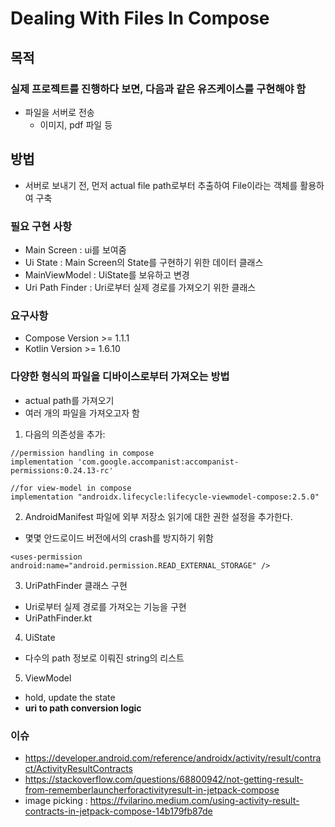 # Dealing With Files In Compose

## 목적
### 실제 프로젝트를 진행하다 보면, 다음과 같은 유즈케이스를 구현해야 함
* 파일을 서버로 전송
  * 이미지, pdf 파일 등

## 방법
* 서버로 보내기 전, 먼저 actual file path로부터 추출하여 File이라는 객체를 활용하여 구축

### 필요 구현 사항
* Main Screen : ui를 보여줌
* Ui State : Main Screen의 State를 구현하기 위한 데이터 클래스 
* MainViewModel : UiState를 보유하고 변경
* Uri Path Finder : Uri로부터 실제 경로를 가져오기 위한 클래스

### 요구사항
* Compose Version >= 1.1.1
* Kotlin Version >= 1.6.10

### 다양한 형식의 파일을 디바이스로부터 가져오는 방법
* actual path를 가져오기
* 여러 개의 파일을 가져오고자 함

1. 다음의 의존성을 추가:
```
//permission handling in compose
implementation 'com.google.accompanist:accompanist-permissions:0.24.13-rc'

//for view-model in compose
implementation "androidx.lifecycle:lifecycle-viewmodel-compose:2.5.0"
```

2. AndroidManifest 파일에 외부 저장소 읽기에 대한 권한 설정을 추가한다.
* 몇몇 안드로이드 버전에서의 crash를 방지하기 위함
```
<uses-permission android:name="android.permission.READ_EXTERNAL_STORAGE" />
```

3. UriPathFinder 클래스 구현
* Uri로부터 실제 경로를 가져오는 기능을 구현
* UriPathFinder.kt

4. UiState
* 다수의 path 정보로 이뤄진 string의 리스트

5. ViewModel
* hold, update the state
* **uri to path conversion logic**

### 이슈
* https://developer.android.com/reference/androidx/activity/result/contract/ActivityResultContracts
* https://stackoverflow.com/questions/68800942/not-getting-result-from-rememberlauncherforactivityresult-in-jetpack-compose
* image picking : https://fvilarino.medium.com/using-activity-result-contracts-in-jetpack-compose-14b179fb87de
